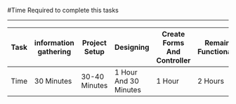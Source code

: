 #Time Required to complete this tasks

-------------------------------------------------
| Task | information<br/>gathering | Project Setup | Designing             | Create Forms<br/>And Controller | Remaining Functionalities | Testing And Fixing |
|------|---------------------------|---------------|-----------------------|---------------------------------|---------------------------|--------------------|
| Time | 30 Minutes                | 30-40 Minutes | 1 Hour And 30 Minutes | 1 Hour                          | 2 Hours                   | 1 Hour             |